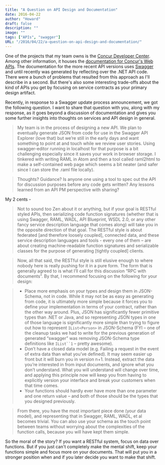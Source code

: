 ```yaml
---
title: "A Question on API Design and Documentation"
date: 2016-04-22
author: "Howard"
draft: false
description: ""
image: ""
tags: ["APIs", "swagger"]
URL: "/2016/04/22/a-question-on-api-design-and-documentation/"
---
```


One of the projects that my team owns is the [Concur Developer Center](https://developer.concur.com). Among other information, it houses the [documentation for Concur's Web APIs](https://developer.concur.com/api-explorer/index.html). The documentation for the more recent API versions uses [Swagger](http://swagger.io/) and until recently was generated by reflecting over the .NET API code. There were a bunch of problems that resulted from this approach as I'll describe in a second. But there's also some interesting trade-offs about the kind of APIs you get by focusing on service contracts as your primary design artifact. 

Recently, in response to a Swagger update process announcement, we got the following question. I want to share that question with you, along with my response, as it goes beyond a discussion of documentation and gives you some further insights into thoughts on services and API design in general.

> My team is in the process of designing a new API.  We plan to eventually generate JSON from code for use in the Swagger API Explorer (love that) but we’re still in the early days and want something to point at and touch while we review user stories.  Using swagger-editor running in localhost for that purpose is a bit challenging especially since it saves your work in browser storage.  I tinkered with writing RAML in Atom and then a tool called raml2html to make a self-contained web page which seems a bit neater (and safer since I can store the .raml file locally).

> Thoughts?  Guidance?  Is anyone one using a tool to spec out the API for discussion purposes before any code gets written?  Any lessons learned from an API PM perspective with sharing?


My 2 cents -

> Not to sound too Zen about it or anything, but if your goal is RESTful styled APIs, then serializing code function signatures (whether that is using Swagger, RAML, WADL, API Blueprint, WSDL 2.0, or any other fancy service description language that comes along) will take you in the opposite direction of that goal. The RESTful style is about federated [and therefore loosely coupled], connected data, and these service description languages and tools - every one of them – are about creating machine-readable function signatures and serializable classes for the purpose of generating [tightly coupled] clients.

> Now, all that said, the RESTful style is still elusive enough to where nobody here is really pushing for it in a pure form. The form that is generally agreed to is what I’ll call for this discussion “RPC with documents”. By that, I recommend focusing on the following for your design:

> * Place more emphasis on your types and design them in JSON-Schema, not in code. While it may not be as easy as generating from code, it is ultimately more simple because it forces you to define your implementation in terms of your contract, rather than the other way around. Plus, JSON has significantly fewer primitive types than .NET or Java, and so representing JSON types in one of those language is significantly more simple than trying to figure out how to represent `IList<Person>` in JSON-Schema (FYI – one of the cleanup tasks we had to write for the previous generation of generated “swagger” was removing JSON-Schema type definitions like `IList``1` – pretty awesome).
> * Don’t have a closed data model (e.g. Failing a request in the event of extra data than what you’ve defined). It may seem easier up front but it will burn you in version n+1. Instead, extract the data you’re interested in from input documents, and ignore what you don’t understand. What you will understand will change over time, and applying this principle now will keep you from having to explicitly version your interface and break your customers when that time comes.
> * Your functions should hardly ever have more than one parameter and one return value – and both of those should be the types that you designed previously.

> From there, you have the most important piece done (your data model), and representing that in Swagger, RAML, WADL, et al becomes trivial. You can also use your schema as the touch point between teams without worrying about the complexities of the function calls, because you will have kept them simple.

So the moral of the story? If you want a RESTful system, focus on data over functions. But if you just can't completely make the mental shift, keep your functions simple and focus more on your documents. That will put you in a stronger position when and if you later decide you want to make that shift.
